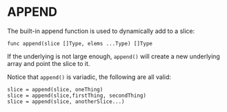 # APPEND

The built-in append function is used to dynamically add to a slice:

    func append(slice []Type, elems ...Type) []Type

If the underlying is not large enough, `append()` will create a new underlying array and point the slice to it.

Notice that `append()` is variadic, the following are all valid:

    slice = append(slice, oneThing)
    slice = append(slice,firstThing, secondThing)
    slice = append(slice, anotherSlice...)
